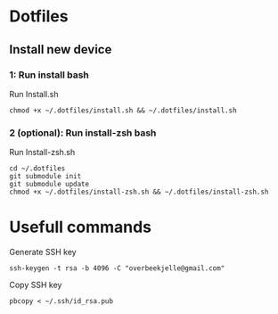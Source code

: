 # Dotfiles

## Install new device

### 1: Run install bash

Run Install.sh

```
chmod +x ~/.dotfiles/install.sh && ~/.dotfiles/install.sh
```

### 2 (optional): Run install-zsh bash

Run Install-zsh.sh

```
cd ~/.dotfiles
git submodule init
git submodule update
chmod +x ~/.dotfiles/install-zsh.sh && ~/.dotfiles/install-zsh.sh
```

# Usefull commands

Generate SSH key

```
ssh-keygen -t rsa -b 4096 -C "overbeekjelle@gmail.com"
```

Copy SSH key

```
pbcopy < ~/.ssh/id_rsa.pub
```
